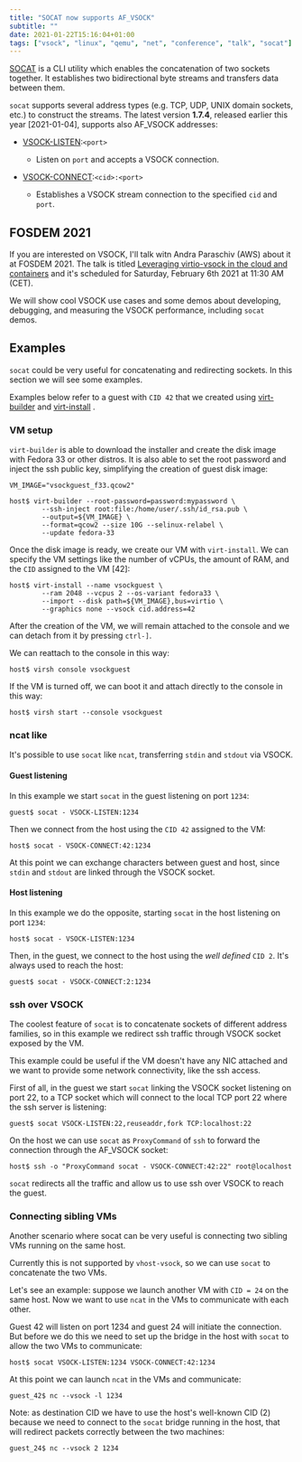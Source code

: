 ```yaml
---
title: "SOCAT now supports AF_VSOCK"
subtitle: ""
date: 2021-01-22T15:16:04+01:00
tags: ["vsock", "linux", "qemu", "net", "conference", "talk", "socat"]
---
```


[SOCAT](http://www.dest-unreach.org/isocat/)
is a CLI utility which enables the concatenation
of two sockets together.
It establishes two bidirectional byte streams and transfers data between them.

`socat` supports several address types (e.g. TCP, UDP, UNIX domain sockets, etc.)
to construct the streams. The latest version **1.7.4**, released earlier this
year [2021-01-04], supports also AF_VSOCK addresses:
- [VSOCK-LISTEN](http://www.dest-unreach.org/socat/doc/socat.html#ADDRESS_VSOCK_LISTEN):`<port>`
  - Listen on `port` and accepts a VSOCK connection.

- [VSOCK-CONNECT](http://www.dest-unreach.org/socat/doc/socat.html#ADDRESS_VSOCK_CONNECT):`<cid>:<port>`
  - Establishes a VSOCK stream connection to the specified `cid` and `port`.


## FOSDEM 2021

If you are interested on VSOCK, I'll talk witn Andra Paraschiv (AWS) about it
at FOSDEM 2021.
The talk is titled
[Leveraging virtio-vsock in the cloud and containers](https://fosdem.org/2021/schedule/event/vai_virtio_vsock)
and it's scheduled for Saturday, February 6th 2021 at 11:30 AM (CET).

We will show cool VSOCK use cases and some demos about developing, debugging,
and measuring the VSOCK performance, including `socat` demos.

<!--more-->

## Examples

`socat` could be very useful for concatenating and redirecting sockets.
In this section we will see some examples.

Examples below refer to a guest with `CID 42` that we created using
[virt-builder](https://libguestfs.org/virt-builder.1.html)
and
[virt-install](https://virt-manager.org/)
.

### VM setup

`virt-builder` is able to download the installer and create the disk image
with Fedora 33 or other distros.
It is also able to set the root password and inject the ssh public key,
simplifying the creation of guest disk image:

```shell
VM_IMAGE="vsockguest_f33.qcow2"

host$ virt-builder --root-password=password:mypassword \
        --ssh-inject root:file:/home/user/.ssh/id_rsa.pub \
        --output=${VM_IMAGE} \
        --format=qcow2 --size 10G --selinux-relabel \
        --update fedora-33
```

Once the disk image is ready, we create our VM with `virt-install`.
We can specify the VM settings like the number of vCPUs, the amount of RAM,
and the `CID` assigned to the VM [42]:

```shell
host$ virt-install --name vsockguest \
        --ram 2048 --vcpus 2 --os-variant fedora33 \
        --import --disk path=${VM_IMAGE},bus=virtio \
        --graphics none --vsock cid.address=42
```

After the creation of the VM, we will remain attached to the console and 
we can detach from it by pressing `ctrl-]`.

We can reattach to the console in this way:

```shell
host$ virsh console vsockguest
```

If the VM is turned off, we can boot it and attach directly to the console
in this way:

```shell
host$ virsh start --console vsockguest
```

### ncat like

It's possible to use `socat` like `ncat`, transferring `stdin` and `stdout` via VSOCK.

#### Guest listening

In this example we start `socat` in the guest listening on port `1234`:

```shell
guest$ socat - VSOCK-LISTEN:1234
```

Then we connect from the host using the `CID 42` assigned to the VM:

```shell
host$ socat - VSOCK-CONNECT:42:1234
```

At this point we can exchange characters between guest and host, since `stdin`
and `stdout` are linked through the VSOCK socket.


#### Host listening

In this example we do the opposite, starting `socat` in the host listening
on port `1234`:

```shell
host$ socat - VSOCK-LISTEN:1234
```

Then, in the guest, we connect to the host using the *well defined* `CID 2`.
It's always used to reach the host:

```shell
guest$ socat - VSOCK-CONNECT:2:1234
```

### ssh over VSOCK

The coolest feature of `socat` is to concatenate sockets of different address 
families, so in this example we redirect ssh traffic through VSOCK socket
exposed by the VM.

This example could be useful if the VM doesn't have any NIC attached and
we want to provide some network connectivity, like the ssh access.

First of all, in the guest we start `socat` linking the VSOCK socket listening on
port 22, to a TCP socket which will connect to the local TCP port 22 where the
ssh server is listening:

```shell
guest$ socat VSOCK-LISTEN:22,reuseaddr,fork TCP:localhost:22
```

On the host we can use `socat` as `ProxyCommand` of `ssh` to forward the connection
through the AF_VSOCK socket:

```shell
host$ ssh -o "ProxyCommand socat - VSOCK-CONNECT:42:22" root@localhost
```

`socat` redirects all the traffic and allow us to use ssh over VSOCK to reach
the guest.

### Connecting sibling VMs

Another scenario where socat can be very useful is connecting two sibling VMs
running on the same host.

Currently this is not supported by `vhost-vsock`, so we can use `socat` to
concatenate the two VMs.

Let's see an example: suppose we launch another VM with `CID = 24` on
the same host. Now we want to use `ncat` in the VMs to communicate with each
other.

Guest 42 will listen on port 1234 and guest 24 will initiate the connection.
But before we do this we need to set up the bridge in the host with `socat` to
allow the two VMs to communicate:

```shell
host$ socat VSOCK-LISTEN:1234 VSOCK-CONNECT:42:1234
```

At this point we can launch `ncat` in the VMs and communicate:

```shell
guest_42$ nc --vsock -l 1234
```

Note: as destination CID we have to use the host's well-known CID (2) because
we need to connect to the `socat` bridge running in the host, that will
redirect packets correctly between the two machines:

```shell
guest_24$ nc --vsock 2 1234
```

